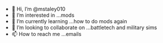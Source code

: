 - 👋 Hi, I’m @mstaley010
- 👀 I’m interested in ...mods
- 🌱 I’m currently learning ...how to do mods again
- 💞️ I’m looking to collaborate on ...battletech and military sims 
- 📫 How to reach me ...emails

<!---
mstaley010/mstaley010 is a ✨ special ✨ repository because its `README.md` (this file) appears on your GitHub profile.
You can click the Preview link to take a look at your changes.
--->
